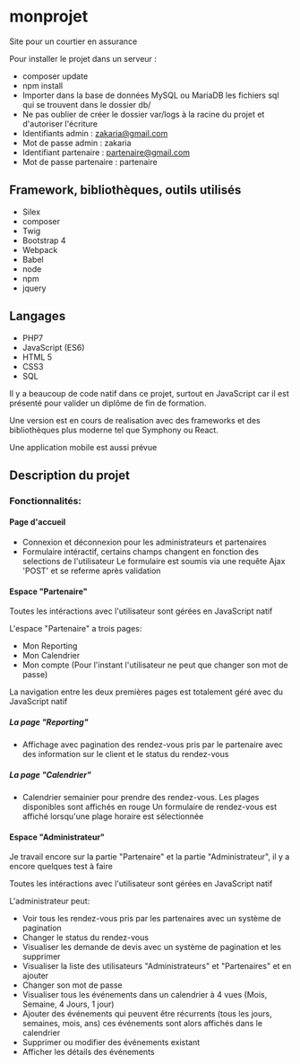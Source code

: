# monprojet

Site pour un courtier en assurance

Pour installer le projet dans un serveur :

* composer update
* npm install
* Importer dans la base de données MySQL ou MariaDB les fichiers sql qui se trouvent dans le dossier db/
* Ne pas oublier de créer le dossier var/logs à la racine du projet et d'autoriser l'écriture
* Identifiants admin : zakaria@gmail.com
* Mot de passe admin : zakaria
* Identifiant partenaire : partenaire@gmail.com
* Mot de passe partenaire : partenaire

## Framework, bibliothèques, outils utilisés

* Silex
* composer
* Twig
* Bootstrap 4
* Webpack
* Babel
* node
* npm
* jquery

## Langages

* PHP7
* JavaScript (ES6)
* HTML 5
* CSS3
* SQL


Il y a beaucoup de code natif dans ce projet, surtout en JavaScript
car il est présenté pour valider un diplôme de fin de formation.

Une version est en cours de realisation avec des frameworks et des bibliothèques plus moderne
tel que Symphony ou React.

Une application mobile est aussi prévue

## Description du projet

### Fonctionnalités:

#### Page d'accueil

 * Connexion et déconnexion pour les administrateurs et partenaires
 * Formulaire intéractif, certains champs changent en fonction des selections de l'utilisateur
    Le formulaire est soumis via une requête Ajax 'POST' et se referme après validation


#### Espace "Partenaire"

Toutes les intéractions avec l'utilisateur sont gérées en JavaScript natif

L'espace "Partenaire" a trois pages:

  * Mon Reporting
  * Mon Calendrier
  * Mon compte (Pour l'instant l'utilisateur ne peut que changer son mot de passe)


La navigation entre les deux premières pages est totalement géré avec du JavaScript natif

##### La page "Reporting"

  * Affichage avec pagination des rendez-vous pris par le partenaire avec des information sur le client et
  le status du rendez-vous

##### La page "Calendrier"

  * Calendrier semainier pour prendre des rendez-vous. Les plages disponibles sont affichés en rouge
  Un formulaire de rendez-vous est affiché lorsqu'une plage horaire est sélectionnée


#### Espace "Administrateur"

Je travail encore sur la partie "Partenaire" et la partie "Administrateur",
il y a encore quelques test à faire

Toutes les intéractions avec l'utilisateur sont gérées en JavaScript natif

L'administrateur peut:

  * Voir tous les rendez-vous pris par les partenaires avec un système de pagination
  * Changer le status du rendez-vous
  * Visualiser les demande de devis avec un système de pagination et les supprimer
  * Visualiser la liste des utilisateurs "Administrateurs" et "Partenaires" et en ajouter
  * Changer son mot de passe
  * Visualiser tous les événements dans un calendrier à 4 vues (Mois, Semaine, 4 Jours, 1 jour)
  * Ajouter des événements qui peuvent être récurrents (tous les jours, semaines, mois, ans)
  ces événements sont alors affichés dans le calendrier
  * Supprimer ou modifier des événements existant
  * Afficher les détails des événements
